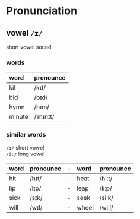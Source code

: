 # Pronunciation

## vowel `/ɪ/`

short vowel sound

### words

| word   | pronounce |
|:-------|:----------|
| kit    | /kɪt/     |
| bid    | /bɪd/     |
| hymn   | /hɪm/     |
| minute | /ˈmɪnɪt/  |

### similar words

`/ɪ/` short vowel <br/>
`/iː/` long vowel

| word | pronounce | -   | word  | pronounce |
|:-----|:----------|:----|:------|:----------|
| hit  | /hɪt/     | -   | heat  | /hiːt/    |
| lip  | /lɪp/     | -   | leap  | /liːp/    |
| sick | /sɪk/     | -   | seek  | /siːk/    |
| will | /wɪl/     | -   | wheel | /wiːl/    |
